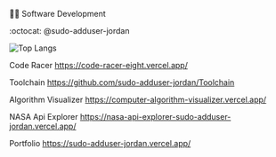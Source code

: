 :mage_man: Software Development

:octocat: @sudo-adduser-jordan

![Top Langs](https://github-readme-stats.vercel.app/api/top-langs/?username=sudo-adduser-jordan&hide_progress=true&theme=transparent&hide=html,CSS,Batchfile&langs_count=8)

Code Racer
https://code-racer-eight.vercel.app/

Toolchain
https://github.com/sudo-adduser-jordan/Toolchain

Algorithm Visualizer
https://computer-algorithm-visualizer.vercel.app/

NASA Api Explorer
https://nasa-api-explorer-sudo-adduser-jordan.vercel.app/

Portfolio
https://sudo-adduser-jordan.vercel.app/
